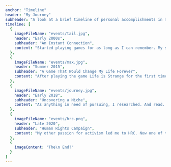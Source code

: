 ```yaml
---
anchor: "Timeline"
header: "My Journey"
subheader: "A look at a brief timeline of personal accomplishments in my life."
timeline: [
  {
    imageFileName: "events/tail.jpg",
    header: "Early 2000s",
    subheader: "An Instant Connection",
    content: "Started playing games for as long as I can remember. My sister and I dabbled in our fair sair of NES games, MMOs, and single-player adventures."
  },
  {
    imageFileName: "events/max.jpg",
    header: "Summer 2015",
    subheader: "A Game That Would Change My Life Forever",
    content: "After playing the game Life is Strange for the first time, I knew my captivated by the ability to move others with a story. My trajectory of games would never be what it is without this game. "
  },
  {
    imageFileName: "events/journey.jpg",
    header: "Early 2018",
    subheader: "Uncovering a Niche",
    content: "As anything in need of pursuing, I researched. And read. And wrote. This paper came to be th answer to my curiosity and reflection of a possible career choice."
  },
  {
    imageFileName: "events/hrc.png",
    header: "Late 2020",
    subheader: "Human Rights Campaign",
    content: "My other passion for activism led me to HRC. Now one of their Youth Ambassadors, I continue to try to make a difference through my words."
  },
  {
    imageContent: "The\n End?"
  }
]
---
```

